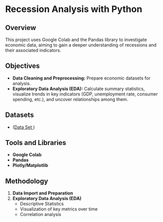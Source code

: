 # Recession Analysis with Python

## Overview

This project uses Google Colab and the Pandas library to investigate economic data, aiming to gain a deeper understanding of recessions and their associated indicators.

## Objectives

* **Data Cleaning and Preprocessing:** Prepare economic datasets for analysis.
* **Exploratory Data Analysis (EDA):** Calculate summary statistics, visualize trends in key indicators (GDP, unemployment rate, consumer spending, etc.), and uncover relationships among them.  

## Datasets

* ([Data Set ](https://statso.io/wp-content/uploads/2023/02/UK_monthly_gdp.csv))


## Tools and Libraries

* **Google Colab**
* **Pandas**
* **Plotly/Matplotlib** 


## Methodology

1. **Data Import and Preparation**
2. **Exploratory Data Analysis (EDA)** 
   * Descriptive Statistics
   * Visualization of key metrics over time
   * Correlation analysis


